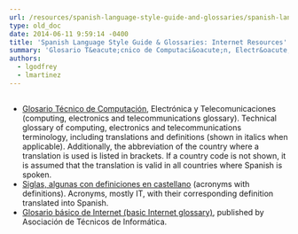 ```yaml
---
url: /resources/spanish-language-style-guide-and-glossaries/spanish-language-style-guide-glossaries-internet-resources/
type: old_doc
date: 2014-06-11 9:59:14 -0400
title: 'Spanish Language Style Guide & Glossaries: Internet Resources'
summary: 'Glosario T&eacute;cnico de Computaci&oacute;n, Electr&oacute;nica y Telecomunicaciones (computing, electronics and telecommunications glossary). Technical glossary of computing, electronics and telecommunications terminology, including translations and definitions (shown in italics when applicable). Additionally, the abbreviation of the country where a translation is used is listed in brackets. If a country code is not shown, it is assumed that'
authors:
  - lgodfrey
  - lmartinez
---
```


## 

  * [Glosario Técnico de Computación](http://www.certifiedchinesetranslation.com/Spanish/glosario.html), Electrónica y Telecomunicaciones (computing, electronics and telecommunications glossary). Technical glossary of computing, electronics and telecommunications terminology, including translations and definitions (shown in italics when applicable). Additionally, the abbreviation of the country where a translation is used is listed in brackets. If a country code is not shown, it is assumed that the translation is valid in all countries where Spanish is spoken.
  * [Siglas, algunas con definiciones en castellano](http://www.certified-translation.org/Spanish/siglas.html) (acronyms with definitions). Acronyms, mostly IT, with their corresponding definition translated into Spanish.
  * [Glosario básico de Internet (basic Internet glossary)](http://www.ati.es/novatica/glointv2.html), published by Asociación de Técnicos de Informática.